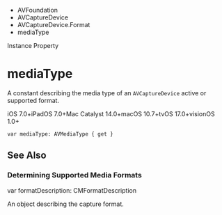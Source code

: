 

- AVFoundation
- AVCaptureDevice
- AVCaptureDevice.Format
-  mediaType 

Instance Property

# mediaType

A constant describing the media type of an `AVCaptureDevice` active or supported format.

iOS 7.0+iPadOS 7.0+Mac Catalyst 14.0+macOS 10.7+tvOS 17.0+visionOS 1.0+

``` source
var mediaType: AVMediaType { get }
```

## See Also

### Determining Supported Media Formats

var formatDescription: CMFormatDescription

An object describing the capture format.

